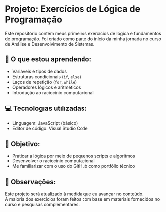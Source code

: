 # Projeto: Exercícios de Lógica de Programação

Este repositório contém meus primeiros exercícios de lógica e fundamentos de programação. Foi criado como parte do início da minha jornada no curso de Análise e Desenvolvimento de Sistemas.

## 🧠 O que estou aprendendo:

- Variáveis e tipos de dados
- Estruturas condicionais (`if`, `else`)
- Laços de repetição (`for`, `while`)
- Operadores lógicos e aritméticos
- Introdução ao raciocínio computacional

## 💻 Tecnologias utilizadas:

- Linguagem: JavaScript (básico)
- Editor de código: Visual Studio Code

## 🚀 Objetivo:

- Praticar a lógica por meio de pequenos scripts e algoritmos
- Desenvolver o raciocínio computacional
- Me familiarizar com o uso do GitHub como portfólio técnico

## 📌 Observações:

Este projeto será atualizado à medida que eu avançar no conteúdo.  
A maioria dos exercícios foram feitos com base em materiais fornecidos no curso e pesquisas complementares.
